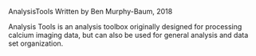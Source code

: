 AnalysisTools
Written by Ben Murphy-Baum, 2018

Analysis Tools is an analysis toolbox originally designed for processing calcium imaging data, but can also be used for general analysis and data set organization.